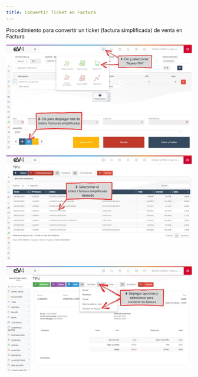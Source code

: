 ```yaml
---
title: Convertir Ticket en Factura
---
```


Procedimiento para convertir un ticket (factura simplificada) de venta en Factura

![Imagen01](../../../assets/primerafactura/x1.jpg)

![Imagen02](../../../assets/primerafactura/x2.jpg)

![Imagen03](../../../assets/primerafactura/x3.jpg)